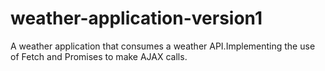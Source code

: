 # weather-application-version1
A weather application that consumes a weather API.Implementing the use of Fetch and Promises to make AJAX calls.
